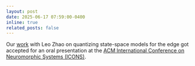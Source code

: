 ```yaml
---
layout: post
date: 2025-06-17 07:59:00-0400
inline: true
related_posts: false
---
```


Our <a href="https://arxiv.org/pdf/2506.12480?">work</a> with Leo Zhao on quantizing state-space models for the edge got accepted for an oral presentation at the <a href="https://iconsneuromorphic.cc/">ACM International Conference on Neuromorphic Systems (ICONS)</a>.